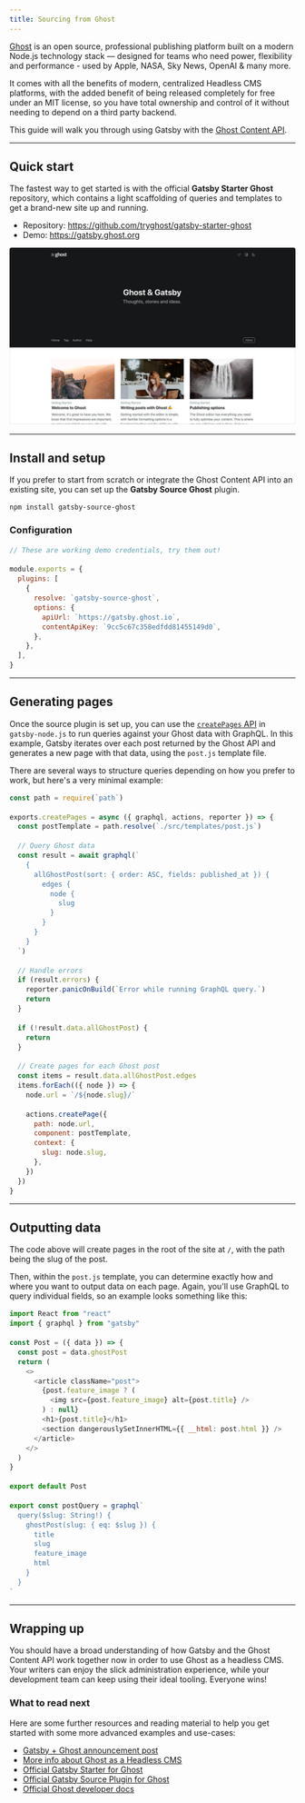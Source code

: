 ```yaml
---
title: Sourcing from Ghost
---
```


[Ghost](https://ghost.org) is an open source, professional publishing platform built on a modern Node.js technology stack — designed for teams who need power, flexibility and performance - used by Apple, NASA, Sky News, OpenAI & many more.

It comes with all the benefits of modern, centralized Headless CMS platforms, with the added benefit of being released completely for free under an MIT license, so you have total ownership and control of it without needing to depend on a third party backend.

This guide will walk you through using Gatsby with the [Ghost Content API](https://docs.ghost.org/api/content/).

---

## Quick start

The fastest way to get started is with the official **Gatsby Starter Ghost** repository, which contains a light scaffolding of queries and templates to get a brand-new site up and running.

- Repository: https://github.com/tryghost/gatsby-starter-ghost
- Demo: https://gatsby.ghost.org

[![Gatsby Starter Ghost](./images/gatsby-starter-ghost.jpg)](https://gatsby.ghost.org)

---

## Install and setup

If you prefer to start from scratch or integrate the Ghost Content API into an existing site, you can set up the **Gatsby Source Ghost** plugin.

```shell
npm install gatsby-source-ghost
```

### Configuration

```javascript:title=gatsby-config.js
// These are working demo credentials, try them out!

module.exports = {
  plugins: [
    {
      resolve: `gatsby-source-ghost`,
      options: {
        apiUrl: `https://gatsby.ghost.io`,
        contentApiKey: `9cc5c67c358edfdd81455149d0`,
      },
    },
  ],
}
```

---

## Generating pages

Once the source plugin is set up, you can use the [`createPages` API](/docs/reference/config-files/gatsby-node/#createPages) in `gatsby-node.js` to run queries against your Ghost data with GraphQL. In this example, Gatsby iterates over each post returned by the Ghost API and generates a new page with that data, using the `post.js` template file.

There are several ways to structure queries depending on how you prefer to work, but here's a very minimal example:

```javascript:title=gatsby-node.js
const path = require(`path`)

exports.createPages = async ({ graphql, actions, reporter }) => {
  const postTemplate = path.resolve(`./src/templates/post.js`)

  // Query Ghost data
  const result = await graphql(`
    {
      allGhostPost(sort: { order: ASC, fields: published_at }) {
        edges {
          node {
            slug
          }
        }
      }
    }
  `)

  // Handle errors
  if (result.errors) {
    reporter.panicOnBuild(`Error while running GraphQL query.`)
    return
  }

  if (!result.data.allGhostPost) {
    return
  }

  // Create pages for each Ghost post
  const items = result.data.allGhostPost.edges
  items.forEach(({ node }) => {
    node.url = `/${node.slug}/`

    actions.createPage({
      path: node.url,
      component: postTemplate,
      context: {
        slug: node.slug,
      },
    })
  })
}
```

---

## Outputting data

The code above will create pages in the root of the site at `/`, with the path being the slug of the post.

Then, within the `post.js` template, you can determine exactly how and where you want to output data on each page. Again, you'll use GraphQL to query individual fields, so an example looks something like this:

```jsx:title=templates/post.js
import React from "react"
import { graphql } from "gatsby"

const Post = ({ data }) => {
  const post = data.ghostPost
  return (
    <>
      <article className="post">
        {post.feature_image ? (
          <img src={post.feature_image} alt={post.title} />
        ) : null}
        <h1>{post.title}</h1>
        <section dangerouslySetInnerHTML={{ __html: post.html }} />
      </article>
    </>
  )
}

export default Post

export const postQuery = graphql`
  query($slug: String!) {
    ghostPost(slug: { eq: $slug }) {
      title
      slug
      feature_image
      html
    }
  }
`
```

---

## Wrapping up

You should have a broad understanding of how Gatsby and the Ghost Content API work together now in order to use Ghost as a headless CMS. Your writers can enjoy the slick administration experience, while your development team can keep using their ideal tooling. Everyone wins!

### What to read next

Here are some further resources and reading material to help you get started with some more advanced examples and use-cases:

- [Gatsby + Ghost announcement post](/blog/2019-01-14-modern-publications-with-gatsby-ghost/)
- [More info about Ghost as a Headless CMS](https://blog.ghost.org/jamstack/)
- [Official Gatsby Starter for Ghost](https://github.com/tryghost/gatsby-starter-ghost)
- [Official Gatsby Source Plugin for Ghost](/plugins/gatsby-source-ghost/)
- [Official Ghost developer docs](https://docs.ghost.org/api/)
